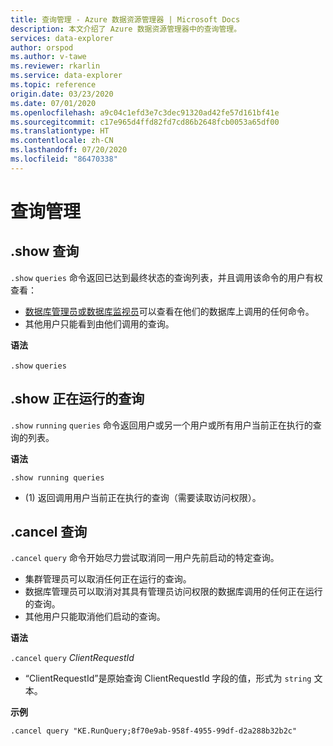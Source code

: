 ```yaml
---
title: 查询管理 - Azure 数据资源管理器 | Microsoft Docs
description: 本文介绍了 Azure 数据资源管理器中的查询管理。
services: data-explorer
author: orspod
ms.author: v-tawe
ms.reviewer: rkarlin
ms.service: data-explorer
ms.topic: reference
origin.date: 03/23/2020
ms.date: 07/01/2020
ms.openlocfilehash: a9c04c1efd3e7c3dec91320ad42fe57d161bf41e
ms.sourcegitcommit: c17e965d4ffd82fd7cd86b2648fcb0053a65df00
ms.translationtype: HT
ms.contentlocale: zh-CN
ms.lasthandoff: 07/20/2020
ms.locfileid: "86470338"
---
```

# <a name="queries-management"></a>查询管理

## <a name="show-queries"></a>.show 查询

`.show` `queries` 命令返回已达到最终状态的查询列表，并且调用该命令的用户有权查看：

- [数据库管理员或数据库监视员](../management/access-control/role-based-authorization.md)可以查看在他们的数据库上调用的任何命令。
- 其他用户只能看到由他们调用的查询。

**语法**

`.show` `queries`

## <a name="show-running-queries"></a>.show 正在运行的查询

`.show` `running` `queries` 命令返回用户或另一个用户或所有用户当前正在执行的查询的列表。

**语法**

```kusto
.show running queries
```

- (1) 返回调用用户当前正在执行的查询（需要读取访问权限）。

## <a name="cancel-query"></a>.cancel 查询

`.cancel` `query` 命令开始尽力尝试取消同一用户先前启动的特定查询。

- 集群管理员可以取消任何正在运行的查询。
- 数据库管理员可以取消对其具有管理员访问权限的数据库调用的任何正在运行的查询。
- 其他用户只能取消他们启动的查询。

**语法**

`.cancel` `query` _ClientRequestId_

- “ClientRequestId”是原始查询 ClientRequestId 字段的值，形式为 `string` 文本。

**示例**

```kusto
.cancel query "KE.RunQuery;8f70e9ab-958f-4955-99df-d2a288b32b2c"
```
